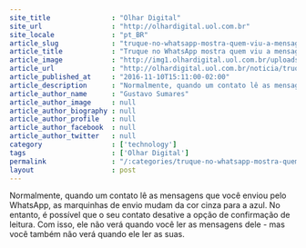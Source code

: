 ```yaml
---
site_title               : "Olhar Digital"
site_url                 : "http://olhardigital.uol.com.br"
site_locale              : "pt_BR"
article_slug             : "truque-no-whatsapp-mostra-quem-viu-a-mensagem-mesmo-sem-o-tique-azul"
article_title            : "Truque no WhatsApp mostra quem viu a mensagem mesmo sem o tique azul"
article_image            : "http://img1.olhardigital.uol.com.br/uploads/acervo_imagens/2015/11/20151116141519_660_420.jpg"
article_url              : "http://olhardigital.uol.com.br/noticia/truque-no-whatsapp-permite-ver-se-qualquer-pessoa-leu-suas-mensagens/63823"
article_published_at     : "2016-11-10T15:11:00-02:00"
article_description      : "Normalmente, quando um contato lê as mensagens que você enviou pelo WhatsApp, as marquinhas de envio mudam da cor cinza para a azul. No entanto, é possível que o seu contato desative a opção de confirmação de leitura. Com isso, ele não verá quando você ler as mensagens dele - mas você também não verá quando ele ler as suas."
article_author_name      : "Gustavo Sumares"
article_author_image     : null
article_author_biography : null
article_author_profile   : null
article_author_facebook  : null
article_author_twitter   : null
category                 : ['technology']
tags                     : ['Olhar Digital']
permalink                : "/:categories/truque-no-whatsapp-mostra-quem-viu-a-mensagem-mesmo-sem-o-tique-azul/"
layout                   : post
---
```


Normalmente, quando um contato lê as mensagens que você enviou pelo WhatsApp, as marquinhas de envio mudam da cor cinza para a azul. No entanto, é possível que o seu contato desative a opção de confirmação de leitura. Com isso, ele não verá quando você ler as mensagens dele - mas você também não verá quando ele ler as suas.
